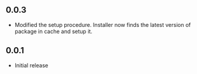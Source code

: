 ## 0.0.3

- Modified the setup procedure. Installer now finds the latest version of package in cache and setup it.

## 0.0.1

- Initial release

